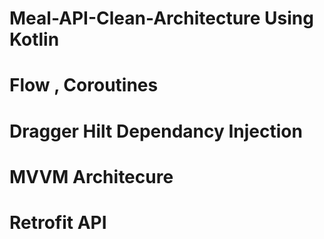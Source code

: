 # Meal-API-Clean-Architecture Using Kotlin
# Flow , Coroutines
# Dragger Hilt Dependancy Injection
# MVVM Architecure
# Retrofit API
